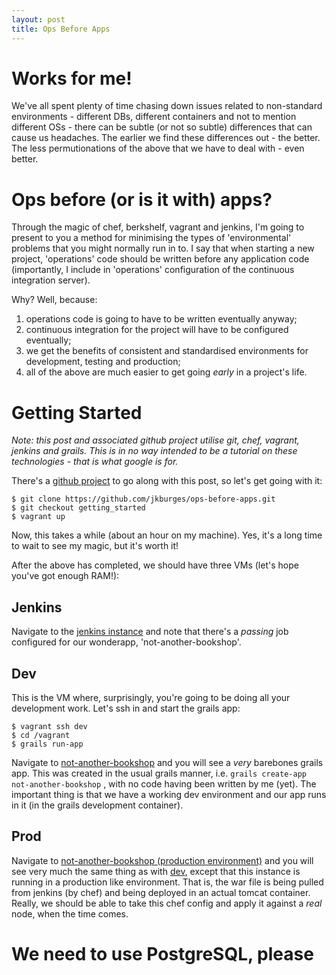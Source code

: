```yaml
---
layout: post
title: Ops Before Apps
---
```


# Works for me!
We've all spent plenty of time chasing down issues related to non-standard environments - different DBs, different containers and not to mention different OSs - there can be subtle (or not so subtle) differences that can cause us headaches.  The earlier we find these differences out - the better.  The less permutionations of the above that we have to deal with - even better.

# Ops before (or is it with) apps?

Through the magic of chef, berkshelf, vagrant and jenkins, I'm going to present to you a method for minimising the types of 'environmental' problems that you might normally run in to. I say that when starting a new project, 'operations' code should be written before any application code (importantly, I include in 'operations' configuration of the continuous integration server).

Why?  Well, because:

1.    operations code is going to have to be written eventually anyway;
2.    continuous integration for the project will have to be configured eventually;
3.    we get the benefits of consistent and standardised environments for development, testing and production;
4.    all of the above are much easier to get going *early* in a project's life.

# Getting Started

*Note: this post and associated github project utilise git, chef, vagrant, jenkins and grails.  This is in no way intended to be a tutorial on these technologies - that is what google is for.*

There's a [github project](https://github.com/jkburges/ops-before-apps) to go along with this post, so let's get going with it:

    $ git clone https://github.com/jkburges/ops-before-apps.git
    $ git checkout getting_started
    $ vagrant up

Now, this takes a while (about an hour on my machine).  Yes, it's a long time to wait to see my magic, but it's worth it!

After the above has completed, we should have three VMs (let's hope you've got enough RAM!):

## Jenkins
Navigate to the [jenkins instance](http://192.168.50.2:8080) and note that there's a *passing* job configured for our wonderapp, 'not-another-bookshop'.

## Dev
This is the VM where, surprisingly, you're going to be doing all your development work.  Let's ssh in and start the grails app:

    $ vagrant ssh dev
    $ cd /vagrant
    $ grails run-app

Navigate to [not-another-bookshop](http://192.168.50.3:8080/not-another-bookshop) and you will see a *very* barebones grails app.  This was created in the usual grails manner, i.e. `grails create-app not-another-bookshop` , with no code having been written by me (yet).  The important thing is that we have a working dev environment and our app runs in it (in the grails development container).

## Prod

Navigate to [not-another-bookshop (production environment)](http://192.168.50.3:8080/not-another-bookshop) and you will see very much the same thing as with [dev](#dev), except that this instance is running in a production like environment.  That is, the war file is being pulled from jenkins (by chef) and being deployed in an actual tomcat container.  Really, we should be able to take this chef config and apply it against a *real* node, when the time comes.

# We need to use PostgreSQL, please
